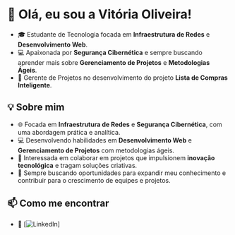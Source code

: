 # 👋 Olá, eu sou a Vitória Oliveira!

- 🎓 Estudante de Tecnologia focada em **Infraestrutura de Redes** e **Desenvolvimento Web**.  
- 💻 Apaixonada por **Segurança Cibernética** e sempre buscando aprender mais sobre **Gerenciamento de Projetos** e **Metodologias Ágeis**.  
- 🚀 Gerente de Projetos no desenvolvimento do projeto **Lista de Compras Inteligente**.

## 💡 Sobre mim

- 🌐 Focada em **Infraestrutura de Redes** e **Segurança Cibernética**, com uma abordagem prática e analítica.  
- 💻 Desenvolvendo habilidades em **Desenvolvimento Web** e **Gerenciamento de Projetos** com metodologias ágeis.  
- 🤝 Interessada em colaborar em projetos que impulsionem **inovação tecnológica** e tragam soluções criativas.  
- 🚀 Sempre buscando oportunidades para expandir meu conhecimento e contribuir para o crescimento de equipes e projetos.

## 📫 Como me encontrar

- 💼 [![LinkedIn](www.linkedin.com/in/vitóriadeoliveira)]




<!---
vitoria-oliveira-fontes/vitoria-oliveira-fontes is a ✨ special ✨ repository because its `README.md` (this file) appears on your GitHub profile.
You can click the Preview link to take a look at your changes.
--->
